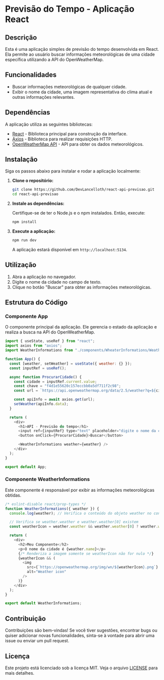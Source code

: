 # Previsão do Tempo - Aplicação React

## Descrição

Esta é uma aplicação simples de previsão do tempo desenvolvida em React. Ela permite ao usuário buscar informações meteorológicas de uma cidade específica utilizando a API do OpenWeatherMap.

## Funcionalidades

- Buscar informações meteorológicas de qualquer cidade.
- Exibir o nome da cidade, uma imagem representativa do clima atual e outras informações relevantes.

## Dependências

A aplicação utiliza as seguintes bibliotecas:

- [React](https://reactjs.org/) - Biblioteca principal para construção da interface.
- [Axios](https://axios-http.com/) - Biblioteca para realizar requisições HTTP.
- [OpenWeatherMap API](https://openweathermap.org/api) - API para obter os dados meteorológicos.

## Instalação

Siga os passos abaixo para instalar e rodar a aplicação localmente:

1. **Clone o repositório:**

   ```bash
   git clone https://github.com/DevLancelloth/react-api-previsao.git
   cd react-api-previsao
   ```

2. **Instale as dependências:**

   Certifique-se de ter o Node.js e o npm instalados. Então, execute:

   ```bash
   npm install
   ```

3. **Execute a aplicação:**

   ```bash
   npm run dev
   ```

   A aplicação estará disponível em `http://localhost:5134`.

## Utilização

1. Abra a aplicação no navegador.
2. Digite o nome da cidade no campo de texto.
3. Clique no botão "Buscar" para obter as informações meteorológicas.

## Estrutura do Código

### Componente App

O componente principal da aplicação. Ele gerencia o estado da aplicação e realiza a busca na API do OpenWeatherMap.

```javascript
import { useState, useRef } from "react";
import axios from "axios";
import WeatherInformations from "./components/WheaterInformations/WeatherInformations";

function App() {
  const [weather, setWeather] = useState({ weather: {} });
  const inputRef = useRef();

  async function ProcurarCidade() {
    const cidade = inputRef.current.value;
    const chave = "f4d1e55620c157eccbb0a5df711f2c98";
    const url = `https://api.openweathermap.org/data/2.5/weather?q=${cidade}&appid=${chave}&lang=pt_br&units=metric`;

    const apiInfo = await axios.get(url);
    setWeather(apiInfo.data);
  }

  return (
    <div>
      <h1>API - Previsão do tempo</h1>
      <input ref={inputRef} type="text" placeholder="digite o nome da cidade" />
      <button onClick={ProcurarCidade}>Buscar</button>

      <WeatherInformations weather={weather} />
    </div>
  );
}

export default App;
```

### Componente WeatherInformations

Este componente é responsável por exibir as informações meteorológicas obtidas.

```javascript
/* eslint-disable react/prop-types */
function WeatherInformations({ weather }) {
  console.log(weather); // Verifica o conteúdo do objeto weather no console

  // Verifica se weather.weather e weather.weather[0] existem
  const weatherIcon = weather.weather && weather.weather[0] ? weather.weather[0].icon : null;

  return (
    <div>
      <h2>Meu Componente</h2>
      <p>O nome da cidade é {weather.name}</p>
      {/* Renderiza a imagem somente se weatherIcon não for nulo */}
      {weatherIcon && (
        <img
          src={`https://openweathermap.org/img/wn/${weatherIcon}.png`}
          alt="Weather icon"
        />
      )}
    </div>
  );
}

export default WeatherInformations;
```

## Contribuição

Contribuições são bem-vindas! Se você tiver sugestões, encontrar bugs ou quiser adicionar novas funcionalidades, sinta-se à vontade para abrir uma issue ou enviar um pull request.

## Licença

Este projeto está licenciado sob a licença MIT. Veja o arquivo [LICENSE](LICENSE) para mais detalhes.
